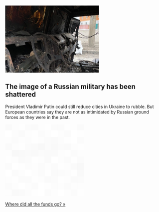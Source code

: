 
![The image of a Russian military has been shattered](./20220308175846.png)
## The image of a Russian military has been shattered

President Vladimir Putin could still reduce cities in Ukraine to rubble. But European countries say they are not as intimidated by Russian ground forces as they were in the past.

![pic](../square_bg.png)

[Where did all the funds go? »](https://www.yahoo.com/news/russias-military-stumbles-adversaries-note-123420763.html)
